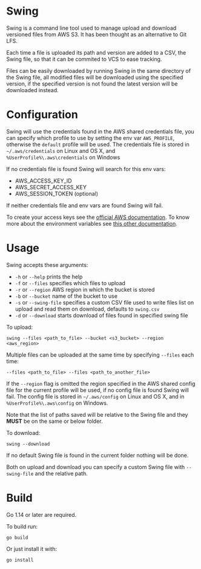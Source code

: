 # Swing

Swing is a command line tool used to manage upload and download versioned files from AWS S3. It has been thought as an alternative to Git LFS.

Each time a file is uploaded its path and version are added to a CSV, the Swing file, so that it can be commited to VCS to ease tracking.

Files can be easily downloaded by running Swing in the same directory of the Swing file, all modified files will be downloaded using the specified version, if the specified version is not found the latest version will be downloaded instead.

# Configuration

Swing will use the credentials found in the AWS shared credentials file, you can specify which profile to use by setting the env var `AWS_PROFILE`, otherwise the `default` profile will be used. The credentials file is stored in `~/.aws/credentials` on Linux and OS X, and `%UserProfile%\.aws\credentials` on Windows

If no credentials file is found Swing will search for this env vars:
* AWS_ACCESS_KEY_ID
* AWS_SECRET_ACCESS_KEY
* AWS_SESSION_TOKEN (optional)

If neither credentials file and env vars are found Swing will fail.

To create your access keys see the [official AWS documentation][aws-credentials-docs].
To know more about the environment variables see [this other documentation][aws-env-vars-docs].

# Usage

Swing accepts these arguments:

  * `-h` or `--help` prints the help
  * `-f` or `--files` specifies which files to upload
  * `-r` or `--region` AWS region in which the bucket is stored
  * `-b` or `--bucket` name of the bucket to use
  * `-s` or `--swing-file` specifies a custom CSV file used to write files list on upload and read them on download, defaults to `swing.csv`
  * `-d` or `--download` starts download of files found in specified swing file

To upload:

```
swing --files <path_to_file> --bucket <s3_bucket> --region <aws_region>
```

Multiple files can be uploaded at the same time by specifying `--files` each time:

```
--files <path_to_file> --files <path_to_another_file>
```

If the `--region` flag is omitted the region specified in the AWS shared config file for the current profile will be used, if no config file is found Swing will fail. The config file is stored in `~/.aws/config` on Linux and OS X, and in `%UserProfile%\.aws\config` on Windows.

Note that the list of paths saved will be relative to the Swing file and they **MUST** be on the same or below folder.


To download:

```
swing --download
```

If no default Swing file is found in the current folder nothing will be done.


Both on upload and download you can specify a custom Swing file with `--swing-file` and the relative path.

# Build

Go 1.14 or later are required.

To build run:

```
go build
```

Or just install it with:

```
go install
```

[aws-env-vars-docs]: https://docs.aws.amazon.com/cli/latest/userguide/cli-configure-envvars.html
[aws-credentials-docs]: https://docs.aws.amazon.com/IAM/latest/UserGuide/id_credentials_access-keys.html#Using_CreateAccessKey
